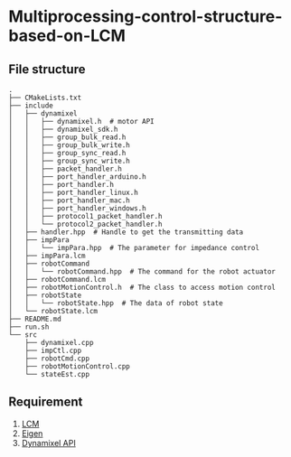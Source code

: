 # Multiprocessing-control-structure-based-on-LCM

## File structure 
```
.
├── CMakeLists.txt
├── include
│   ├── dynamixel
│   │   ├── dynamixel.h  # motor API
│   │   ├── dynamixel_sdk.h
│   │   ├── group_bulk_read.h
│   │   ├── group_bulk_write.h
│   │   ├── group_sync_read.h
│   │   ├── group_sync_write.h
│   │   ├── packet_handler.h
│   │   ├── port_handler_arduino.h
│   │   ├── port_handler.h
│   │   ├── port_handler_linux.h
│   │   ├── port_handler_mac.h
│   │   ├── port_handler_windows.h
│   │   ├── protocol1_packet_handler.h
│   │   └── protocol2_packet_handler.h
│   ├── handler.hpp  # Handle to get the transmitting data
│   ├── impPara
│   │   └── impPara.hpp  # The parameter for impedance control
│   ├── impPara.lcm
│   ├── robotCommand
│   │   └── robotCommand.hpp  # The command for the robot actuator 
│   ├── robotCommand.lcm
│   ├── robotMotionControl.h  # The class to access motion control
│   ├── robotState
│   │   └── robotState.hpp  # The data of robot state
│   └── robotState.lcm
├── README.md
├── run.sh
└── src
    ├── dynamixel.cpp
    ├── impCtl.cpp
    ├── robotCmd.cpp
    ├── robotMotionControl.cpp
    └── stateEst.cpp
```

## Requirement

1. [LCM](http://lcm-proj.github.io)
2. [Eigen](eigen.tuxfamily.org/)
3. [Dynamixel API](https://github.com/bishopAL/GeRot/tree/master/API/dynamixel_cpp%20Ver2.0)
